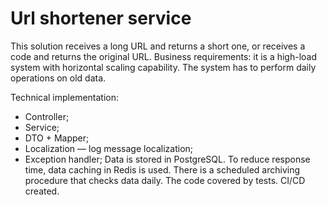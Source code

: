 # Url shortener service

This solution receives a long URL and returns a short one, or receives a code and returns the original URL.
Business requirements: it is a high-load system with horizontal scaling capability.
The system has to perform daily operations on old data.

Technical implementation:
- Controller;
- Service;
- DTO + Mapper;
- Localization — log message localization;
- Exception handler;
Data is stored in PostgreSQL.
To reduce response time, data caching in Redis is used.
There is a scheduled archiving procedure that checks data daily.
The code covered by tests.
CI/CD created.

